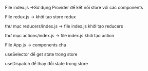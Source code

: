 
File index.js
 ->Sử dụng Provider để kết nối store với các components

File redux.js
 -> khởi tạo store redux 

thư mục reducers/index.js
 -> file index.js khởi tạo reducers

thư mục actions/index.js
 -> file index.js khởi tạo action

File App.js
	-> components cha

useSelector để get state trong store

useDispatch để thay đổi state trong store	
